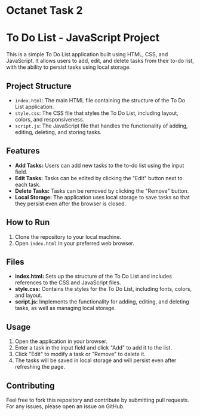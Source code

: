 # Octanet Task 2

# To Do List - JavaScript Project

This is a simple To Do List application built using HTML, CSS, and JavaScript. It allows users to add, edit, and delete tasks from their to-do list, with the ability to persist tasks using local storage.

## Project Structure

- `index.html`: The main HTML file containing the structure of the To Do List application.
- `style.css`: The CSS file that styles the To Do List, including layout, colors, and responsiveness.
- `script.js`: The JavaScript file that handles the functionality of adding, editing, deleting, and storing tasks.

## Features

- **Add Tasks:** Users can add new tasks to the to-do list using the input field.
- **Edit Tasks:** Tasks can be edited by clicking the "Edit" button next to each task.
- **Delete Tasks:** Tasks can be removed by clicking the "Remove" button.
- **Local Storage:** The application uses local storage to save tasks so that they persist even after the browser is closed.

## How to Run

1. Clone the repository to your local machine.
2. Open `index.html` in your preferred web browser.

## Files

- **index.html:** Sets up the structure of the To Do List and includes references to the CSS and JavaScript files.
- **style.css:** Contains the styles for the To Do List, including fonts, colors, and layout.
- **script.js:** Implements the functionality for adding, editing, and deleting tasks, as well as managing local storage.

## Usage

1. Open the application in your browser.
2. Enter a task in the input field and click "Add" to add it to the list.
3. Click "Edit" to modify a task or "Remove" to delete it.
4. The tasks will be saved in local storage and will persist even after refreshing the page.

## Contributing

Feel free to fork this repository and contribute by submitting pull requests. For any issues, please open an issue on GitHub.
